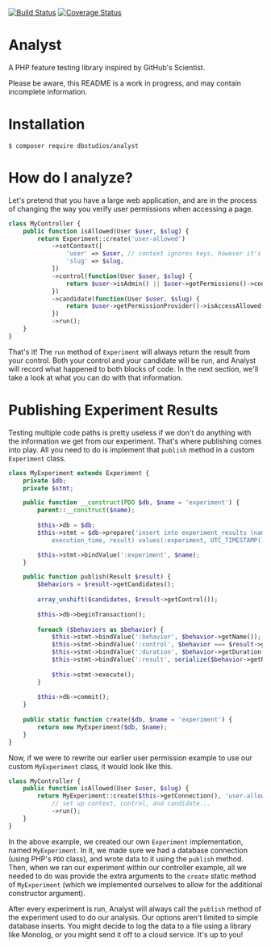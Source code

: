 [![Build Status](https://travis-ci.org/LartTyler/Analyst.svg?branch=master)](https://travis-ci.org/LartTyler/Analyst)
[![Coverage Status](https://coveralls.io/repos/github/LartTyler/Analyst/badge.svg?branch=master)](https://coveralls.io/github/LartTyler/Analyst?branch=master)

# Analyst
A PHP feature testing library inspired by GitHub's Scientist.

Please be aware, this README is a work in progress, and may contain incomplete information.

# Installation
```shell
$ composer require dbstudios/analyst
```

# How do I analyze?
Let's pretend that you have a large web application, and are in the process of changing the way you verify user
permissions when accessing a page.

```php
class MyController {
    public function isAllowed(User $user, $slug) {
        return Experiment::create('user-allowed')
            ->setContext([
                'user' => $user, // context ignores keys, however it's helpful to use keys to "flag" what each variable means
                'slug' => $slug,
            ])
            ->control(function(User $user, $slug) {
                return $user->isAdmin() || $user->getPermissions()->contains('view.page.' . $slug);
            })
            ->candidate(function(User $user, $slug) {
                return $user->getPermissionProvider()->isAccessAllowed($slug);
            })
            ->run();
    }
}
```

That's it! The `run` method of `Experiment` will always return the result from your control. Both your control and
your candidate will be run, and Analyst will record what happened to both blocks of code. In the next section, we'll
take a look at what you can do with that information.

# Publishing Experiment Results
Testing multiple code paths is pretty useless if we don't do anything with the information we get from our experiment.
That's where publishing comes into play. All you need to do is implement that `publish` method in a custom `Experiment`
class.

```php
class MyExperiment extends Experiment {
    private $db;
    private $stmt;

    public function __construct(PDO $db, $name = 'experiment') {
        parent::__construct($name);
        
        $this->db = $db;
        $this->stmt = $db->prepare('insert into experiment_results (name, timestamp, behavior, is_control,
            execution_time, result) values(:experiment, UTC_TIMESTAMP(), :behavior, :control, :duration, :result)');

        $this->stmt->bindValue(':experiment', $name);
    }

    public function publish(Result $result) {
        $behaviors = $result->getCandidates();
        
        array_unshift($candidates, $result->getControl());
        
        $this->db->beginTransaction();
        
        foreach ($behaviors as $behavior) {
            $this->stmt->bindValue(':behavior', $behavior->getName());
            $this->stmt->bindValue(':control', $behavior === $result->getControl(), PDO::PARAM_BOOL);
            $this->stmt->bindValue(':duration', $behavior->getDuration());
            $this->stmt->bindValue(':result', serialize($behavior->getResult());
            
            $this->stmt->execute();
        }
        
        $this->db->commit();
    }
    
    public static function create($db, $name = 'experiment') {
        return new MyExperiment($db, $name);
    }
}
```

Now, if we were to rewrite our earlier user permission example to use our custom `MyExperiment` class, it would look
like this.

```php
class MyController {
    public function isAllowed(User $user, $slug) {
        return MyExperiment::create($this->getConnection(), 'user-allowed')
            // set up context, control, and candidate...
            ->run();
    }
}
```

In the above example, we created our own `Experiment` implementation, named `MyExperiment`. In it, we made sure we had
a database connection (using PHP's `PDO` class), and wrote data to it using the `publish` method. Then, when we ran
our experiment within our controller example, all we needed to do was provide the extra arguments to the `create` static
method of `MyExperiment` (which we implemented ourselves to allow for the additional constructor argument).

After every experiment is run, Analyst will always call the `publish` method of the experiment used to do our analysis.
Our options aren't limited to simple database inserts. You might decide to log the data to a file using a library like
Monolog, or you might send it off to a cloud service. It's up to you!
